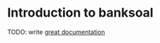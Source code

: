 # Introduction to banksoal

TODO: write [great documentation](http://jacobian.org/writing/what-to-write/)
